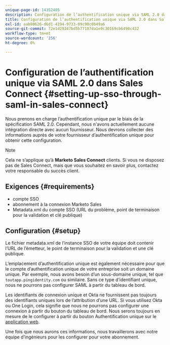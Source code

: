 ```yaml
---
unique-page-id: 14352405
description: Configuration de l’authentification unique via SAML 2.0 dans Sales Connect - Marketo Docs - Documentation du produit
title: Configuration de l’authentification unique via SAML 2.0 dans Sales Connect
exl-id: aab80626-d6d1-4194-9733-09c90c0b49a6
source-git-commit: 72e1d29347bd5b77107da1e9c30169cb6490c432
workflow-type: tm+mt
source-wordcount: '256'
ht-degree: 0%

---
```


# Configuration de l’authentification unique via SAML 2.0 dans Sales Connect {#setting-up-sso-through-saml-in-sales-connect}

Nous prenons en charge l’authentification unique par le biais de la spécification SAML 2.0. Cependant, nous n&#39;avons actuellement aucune intégration directe avec aucun fournisseur. Nous devrons collecter des informations auprès de votre fournisseur d’authentification unique pour obtenir cette configuration.

>[!NOTE]
>
>Cela ne s’applique qu’à **Marketo Sales Connect** clients. Si vous ne disposez pas de Sales Connect, mais que vous souhaitez en savoir plus, contactez votre responsable du succès client.

## Exigences {#requirements}

* compte SSO
* abonnement à la connexion Marketo Sales
* Metadata.xml du compte SSO (URL du problème, point de terminaison pour la validation et clé publique)

## Configuration {#setup}

Le fichier metadata.xml de l’instance SSO de votre équipe doit contenir l’URL de l’émetteur, le point de terminaison pour la validation et une clé publique.

L’emplacement d’authentification unique est également nécessaire pour que le compte d’authentification unique de votre entreprise soit un domaine unique. Par exemple, nous avons besoin d’un sous-domaine unique, tel que `toutapp.pingidentity.com` ou similaire. Sans ce type d’identifiant unique, nous ne pourrons pas configurer SAML à partir du tableau de bord.

Les identifiants de connexion unique et Okta ne fournissent pas toujours des identifiants uniques lors de l’attribution d’une URL. Si vous utilisez Okta ou One Login, cela signifie que nous ne pourrons pas configurer une connexion à partir du bouton du tableau de bord. Nous serons toujours en mesure de le configurer à partir du bouton Authentification unique sur le [application web](https://toutapp.com/login).

Une fois que nous aurons ces informations, nous travaillerons avec notre équipe d’ingénieurs pour les configurer pour votre abonnement.
